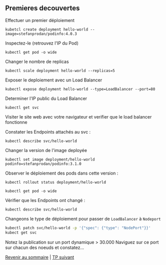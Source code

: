 ## Premieres decouvertes

Effectuer un premier déploiement
```shell
kubetcl create deployment hello-world --image=stefanprodan/podinfo:4.0.3
```

Inspectez-le (retrouvez l'IP du Pod)
```shell
kubectl get pod -o wide
```

Changer le nombre de replicas 
```shell
kubectl scale deployment hello-world --replicas=5
```

Exposer le deploiement avec un Load Balancer
```shell
kubectl expose deployment hello-world --type=LoadBalancer --port=80
```

Determiner l'IP public du Load Balancer
```shell
kubectl get svc
```

Visiter le site web avec votre navigateur et verifier que le load balancer fonctionne

Constater les Endpoints attachés au svc :
```shell
kubectl describe svc/hello-world
```

Changer la version de l'image deployée
```shell
kubectl set image deployment/hello-world podinfo=stefanprodan/podinfo:3.1.0
```

Observer le déploiement des pods dans cette version :
```shell
kubectl rollout status deployment/hello-world
```

```shell
kubectl get pod -o wide
```

Vérifier que les Endpoints ont changé :
```shell
kubectl describe svc/hello-world
```
Changeons le type de déploiement pour passer de `LoadBalancer` à `Nodeport`
```bash
kubectl patch svc/hello-world -p '{"spec": {"type": "NodePort"}}'
kubect get svc
```

Notez la publication sur un port dynamique > 30.000
Naviguez sur ce port sur chacun des noeuds et constatez...

[Revenir au sommaire](../README.md) | [TP suivant](./TP03.md)